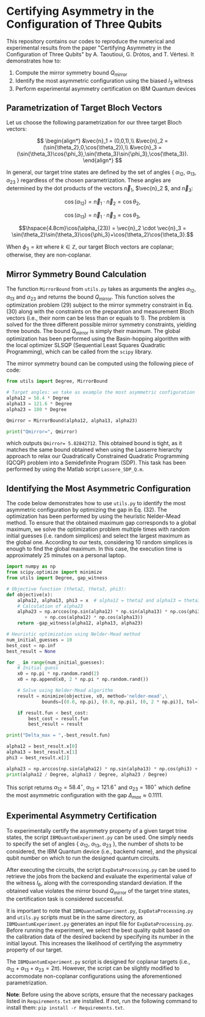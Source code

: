 
# Certifying Asymmetry in the Configuration of Three Qubits

This repository contains our codes to reproduce the numerical and experimental results from the paper "Certifying Asymmetry in the Configuration of Three Qubits" by A. Taoutioui, G. Drótos, and T. Vértesi. It demonstrates how to:

1. Compute the mirror symmetry bound  $Q_{\text{mirror}}$
2. Identify the most asymmetric configuration using the biased $I_3$ witness
3. Perform experimental asymmetry certification on IBM Quantum devices

## Parametrization of Target Bloch Vectors

Let us choose the following parametrization for our three target Bloch vectors:

$$
\begin{align*}
&\vec{n}_1 = (0,0,1),\\
&\vec{n}_2 = (\sin{\theta_2},0,\cos{\theta_2}),\\
&\vec{n}_3 = (\sin{\theta_3}\cos{\phi_3},\sin{\theta_3}\sin{\phi_3},\cos{\theta_3}).
\end{align*}
$$

In general, our target trine states are defined by the set of angles { $\alpha_{12}$, $\alpha_{13}$, $\alpha_{23}$ } regardless of the chosen parametrization. These angles are determined by the dot products of the vectors $\vec{n}_1$, $\vec{n}_2 $, and $\vec{n}_3$:

$$\cos(\alpha_{12}) = \vec{n}_1 \cdot \vec{n}_2 = \cos{\theta_2},$$

$$\cos(\alpha_{13}) = \vec{n}_1 \cdot \vec{n}_3 = \cos{\theta_3},$$

$$\hspace{4.8cm}\cos(\alpha_{23}) = \vec{n}_2 \cdot \vec{n}_3 = \sin{\theta_2}\sin{\theta_3}\cos{\phi_3}+\cos{\theta_2}\cos{\theta_3}.$$


When $\phi_3 = k\pi$ where $k \in \mathbb{Z}$, our target Bloch vectors are coplanar; otherwise, they are non-coplanar.


## Mirror Symmetry Bound Calculation

The function `MirrorBound` from `utils.py` takes as arguments the angles $\alpha_{12}$, $\alpha_{13}$ and $\alpha_{23}$  and returns the bound $Q_{\text{mirror}}$. This function solves the optimization problem (29) subject to the mirror symmetry constraint in Eq. (30) along with the constraints on the preparation and measurement Bloch vectors (i.e., their norm can be less than or equals to 1). The problem is solved for the three different possible mirror symmetry constraints, yielding three bounds. The bound $Q_{\text{mirror}}$ is simply their maximum. The global optimization has been performed using the Basin-hopping algorithm with the local optimizer SLSQP (Sequential Least Squares Quadratic Programming), which can be called from the `scipy` library. 

The mirror symmetry bound can be computed using the following piece of code:

```python
from utils import Degree, MirrorBound

# Target angles: we take as example the most asymmetric configuration
alpha12 = 58.4 * Degree
alpha13 = 121.6 * Degree
alpha23 = 180 * Degree

Qmirror = MirrorBound(alpha12, alpha13, alpha23)

print("Qmirror=", Qmirror)
````
which outputs `Qmirror= 5.82842712`. This obtained bound is tight, as it matches the same bound obtained when using the Lasserre hierarchy approach to relax our Quadratically Constrained Quadratic Programming (QCQP) problem into a Semidefinite Program (SDP). This task has been performed by using the Matlab script `Lassere_SDP_Q.m`.

## Identifying the Most Asymmetric Configuration

The code below demonstrates how to use `utils.py` to identify the most asymmetric configuration by optimizing the gap in Eq. (32). The optimization has been performed by using the heuristic Nelder-Mead method. To ensure that the obtained maximum gap corresponds to a global maximum, we solve the optimization problem multiple times with random initial guesses (i.e. random simplices) and select the largest maximum as the global one. According to our tests, considering 10 random simplices is enough to find the global maximum. In this case, the execution time is approximately 25 minutes on a personal laptop.

```python
import numpy as np
from scipy.optimize import minimize
from utils import Degree, gap_witness

# Objective function (theta2, theta3, phi3):
def objective(x):
    alpha12, alpha13, phi3 = x  # alpha12 = theta2 and alpha13 = theta3
    # Calculation of alpha23
    alpha23 = np.arccos(np.sin(alpha12) * np.sin(alpha13) * np.cos(phi3)\
              + np.cos(alpha12) * np.cos(alpha13))
    return -gap_witness(alpha12, alpha13, alpha23)

# Heuristic optimization using Nelder-Mead method
num_initial_guesses = 10
best_cost = np.inf
best_result = None

for _ in range(num_initial_guesses):
    # Initial guess
    x0 = np.pi * np.random.rand(2)
    x0 = np.append(x0, 2 * np.pi * np.random.rand())

    # Solve using Nelder-Mead algorithm
    result = minimize(objective, x0, method='nelder-mead',\
             bounds=[(0.0, np.pi), (0.0, np.pi), (0, 2 * np.pi)], tol=1e-12)

    if result.fun < best_cost:
        best_cost = result.fun
        best_result = result

print("Delta_max = ",-best_result.fun)

alpha12 = best_result.x[0]
alpha13 = best_result.x[1]
phi3 = best_result.x[2]

alpha23 = np.arccos(np.sin(alpha12) * np.sin(alpha13) * np.cos(phi3) + np.cos(alpha12) * np.cos(alpha13))
print(alpha12 / Degree, alpha13 / Degree, alpha23 / Degree)
```
This script returns $\alpha_{12}=58.4^\circ$, $\alpha_{13}= 121.6^\circ$ and $\alpha_{23}= 180^\circ$ which define the most asymmetric configuration with the gap $\Delta_{max}\approx0.1111$.

## Experimental Asymmetry Certification
To experimentally certify the asymmetry property of a given target trine states, the script `IBMQuantumExperiment.py` can be used. One simply needs to specify the set of angles { $\alpha_{12}$, $\alpha_{13}$, $\alpha_{23}$ }, the number of shots to be considered, the IBM Quantum device (i.e., backend name), and the physical qubit number on which to run the designed quantum circuits.

After executing the circuits, the script `ExpDataProcessing.py` can be used to retrieve the jobs from the backend and evaluate the experimental value of the witness $I_6$, along with the corresponding standard deviation. If the obtained value violates the mirror bound $Q_{\text{mirror}}$ of the target trine states, the certification task is considered successful.

It is important to note that `IBMQuantumExperiment.py`, `ExpDataProcessing.py`  and `utils.py` scripts must be in the same directory, as `IBMQuantumExperiment.py` generates an input file for `ExpDataProcessing.py`. Before running the experiment, we select the best quality qubit based on the calibration data of the desired backend by specifying its number in the initial layout. This increases the likelihood of certifying the asymmetry property of our target. 

The `IBMQuantumExperiment.py` script is designed for coplanar targets (i.e., $\alpha_{12}+\alpha_{13}+\alpha_{23}=2\pi$). However, the script can be slightly modified to accommodate non-coplanar configurations using the aforementioned parametrization.

__Note__: Before using the above scripts, ensure that the necessary packages listed in `Requirements.txt` are installed. If not, run the following command to install them: `pip install -r Requirements.txt`.
